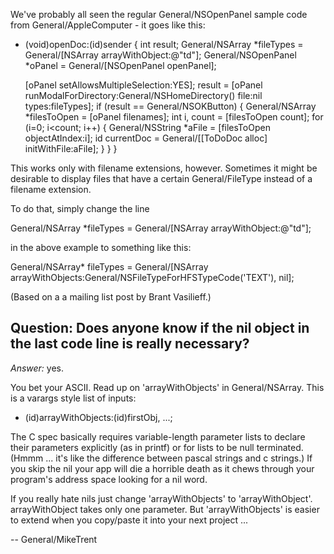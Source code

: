 We've probably all seen the regular General/NSOpenPanel sample code from General/AppleComputer - it goes like this:

    
- (void)openDoc:(id)sender
{
    int result;
    General/NSArray *fileTypes = General/[NSArray arrayWithObject:@"td"];
    General/NSOpenPanel *oPanel = General/[NSOpenPanel openPanel];

    [oPanel setAllowsMultipleSelection:YES];
    result = [oPanel runModalForDirectory:General/NSHomeDirectory() 
file:nil types:fileTypes];
    if (result == General/NSOKButton) {
        General/NSArray *filesToOpen = [oPanel filenames];
        int i, count = [filesToOpen count];
        for (i=0; i<count; i++) {
            General/NSString *aFile = [filesToOpen objectAtIndex:i];
            id currentDoc = General/[[ToDoDoc alloc] initWithFile:aFile];
        }
    }
}


This works only with filename extensions, however. Sometimes it might be desirable to display files that have a certain General/FileType instead of a filename extension.


To do that, simply change the line 

    
General/NSArray *fileTypes = General/[NSArray arrayWithObject:@"td"];


in the above example to something like this:

    
General/NSArray* fileTypes = General/[NSArray 
arrayWithObjects:General/NSFileTypeForHFSTypeCode('TEXT'), nil];


(Based on a a mailing list post by Brant Vasilieff.)

**Question:** Does anyone know if the nil object in the last code line is really necessary?
----

*Answer:* yes. 

You bet your ASCII. Read up on 'arrayWithObjects' in General/NSArray. This is a varargs style list of inputs:

    
+ (id)arrayWithObjects:(id)firstObj, ...;


The C spec basically requires variable-length parameter lists to declare their parameters explicitly (as in printf) or for lists to be null terminated. (Hmmm ... it's like the difference between pascal strings and c strings.) If you skip the nil your app will die a horrible death as it chews through your program's address space looking for a nil word.

If you really hate nils just change 'arrayWithObjects' to 'arrayWithObject'. arrayWithObject takes only one parameter. But 'arrayWithObjects' is easier to extend when you copy/paste it into your next project ... 

-- General/MikeTrent